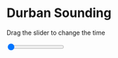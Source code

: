 <h1>Durban Sounding</h1>
<p>Drag the slider to change the time</p>

<div class="slidecontainer">
<input oninput='setImage(this)' class="slider" type="range" min="0" max="5" value="0" step="1" />
<img id='img'/>
</div>

<script>
var img = document.getElementById('img');
var img_array = ['/assets/images/skwt/skd_dur_wrfout_d01_2020-07-10_12:00:00.png',
'/assets/images/skwt/skd_dur_wrfout_d01_2020-07-10_18:00:00.png',
'/assets/images/skwt/skd_dur_wrfout_d01_2020-07-11_00:00:00.png',
'/assets/images/skwt/skd_dur_wrfout_d01_2020-07-11_06:00:00.png',
'/assets/images/skwt/skd_dur_wrfout_d01_2020-07-11_12:00:00.png',];
function setImage(obj)
{
        var value = obj.value;
        img.src = img_array[value];

}
</script>
